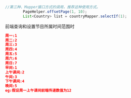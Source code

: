 ```java
//第三种、Mapper接口方式的调用，推荐这种使用方式。
        PageHelper.offsetPage(1, 10);
        List<Country> list = countryMapper.selectIf(1);
```
前端查询和设置节目所属时间范围时
```json
周一:1
周二:2
周三:3
周四:4
周五:5
周六:6
周日:7
早间:1
上午课间:2
午间:3
下午课间:4
晚间:5
eg:假设周一上午课间前端传递数值为12
```